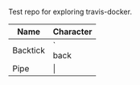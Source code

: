 Test repo for exploring travis-docker.

| Name     | Character |
| ---      | ---       |
| Backtick | ` <br> back        |
| Pipe     | \|        |

